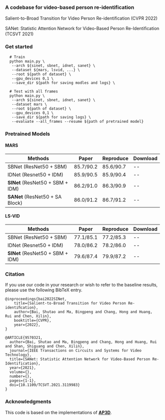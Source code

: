 ### A codebase for video-based person re-identification

Salient-to-Broad Transition for Video Person Re-identiﬁcation (CVPR 2022)

SANet: Statistic Attention Network for Video-Based Person Re-Identiﬁcation (TCSVT 2021)

### Get started

```Shell
  # Train
  python main.py \
   --arch ${sinet, sbnet, idnet, sanet} \
   --dataset ${mars, lsvid, ...} \
   --root ${path of dataset} \
   --gpu_devices 0,1 \
   --save_dir ${path for saving modles and logs} \
  
  # Test with all frames
  python main.py \
   --arch ${sinet, sbnet, idnet, sanet} \
   --dataset mars \
   --root ${path of dataset} \
   --gpu_devices 0,1 \
   --save_dir ${path for saving logs} \
   --evaluate --all_frames --resume ${path of pretrained model}
  ```
  

### Pretrained Models

#### MARS
|     Methods                   | Paper | Reproduce | Download |
|----- | -----| ----- | -----| 
| SBNet (ResNet50 + SBM)        | 85.7/90.2 | 85.6/90.7 | -- | 
| IDNet (Resnet50 + IDM)        | 85.9/90.5 | 85.9/90.4 | -- |
| **SINet** (ResNet50 + SBM + IDM)  | 86.2/91.0 | 86.3/90.9 | -- | 
| **SANet** (ResNet50 + SA Block) | 86.0/91.2 | 86.7/91.2 | -- | 


#### LS-VID

|     Methods                   | Paper | Reproduce | Download |
|----- | -----| ----- | -----| 
| SBNet (ResNet50 + SBM)        | 77.1/85.1 | 77.2/85.3 | -- | 
| IDNet (Resnet50 + IDM)        | 78.0/86.2 | 78.2/86.0 | -- |
| **SINet** (ResNet50 + SBM + IDM)  | 79.6/87.4 | 79.9/87.2 | -- | 

### Citation

If you use our code in your research or wish to refer to the baseline results, please use the following BibTeX entry.

    @inproceedings{bai2022SINet,
        title={Salient-to-Broad Transition for Video Person Re-identiﬁcation},
        author={Bai, Shutao and Ma, Bingpeng and Chang, Hong and Huang, Rui and Chen, Xilin},
        booktitle={CVPR},
        year={2022},
    }

    @ARTICLE{9570321,
      author={Bai, Shutao and Ma, Bingpeng and Chang, Hong and Huang, Rui and Shan, Shiguang and Chen, Xilin},
      journal={IEEE Transactions on Circuits and Systems for Video Technology}, 
      title={SANet: Statistic Attention Network for Video-Based Person Re-Identification}, 
      year={2021},
      volume={},
      number={},
      pages={1-1},
      doi={10.1109/TCSVT.2021.3119983}
    }

### Acknowledgments

This code is based on the implementations of [**AP3D**](https://github.com/guxinqian/AP3D).

